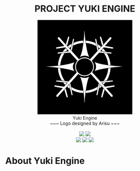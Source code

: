 <div>
    <div align="center">
        <h1>PROJECT YUKI ENGINE</h1>
        <img src="./GHRes/Yuki-W_BB.png" width="300" />
        <br />
        <span align="center">Yuki Engine</span>
        <br />
        <span align="center">~~~ Logo designed by Arisu ~~~</span>
        <br /> <br />
        <img src="https://img.shields.io/github/commit-activity/m/vn-vna/YukiEngine?style=for-the-badge"/>
        <img src="https://img.shields.io/github/last-commit/vn-vna/YukiEngine?color=cyan&style=for-the-badge" />
        <br />
        <img src="https://img.shields.io/github/languages/code-size/vn-vna/YukiEngine?color=purple&style=for-the-badge" />
        <img src="https://img.shields.io/github/issues-pr/vn-vna/YukiEngine?style=for-the-badge" />
        <img src="https://img.shields.io/github/issues-pr-closed/vn-vna/YukiEngine?style=for-the-badge" />
    </div> 
</div>

# About Yuki Engine
